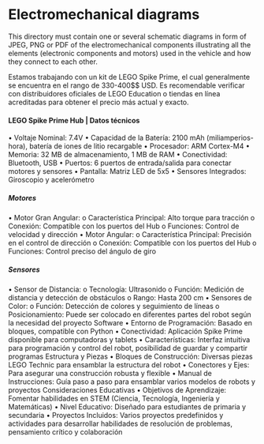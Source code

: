 Electromechanical diagrams
====

This directory must contain one or several schematic diagrams in form of JPEG, PNG or PDF of the electromechanical components illustrating all the elements (electronic components and motors) used in the vehicle and how they connect to each other.


Estamos trabajando con un kit de LEGO Spike Prime, el cual generalmente se encuentra en el rango de 330-400$$ USD. Es recomendable verificar con distribuidores oficiales de LEGO Education o tiendas en línea acreditadas para obtener el precio más actual y exacto.

#### LEGO Spike Prime Hub | Datos técnicos
•	Voltaje Nominal: 7.4V
•	Capacidad de la Batería: 2100 mAh (miliamperios-hora), batería de iones de litio recargable
•	Procesador: ARM Cortex-M4
•	Memoria: 32 MB de almacenamiento, 1 MB de RAM
•	Conectividad: Bluetooth, USB
•	Puertos: 6 puertos de entrada/salida para conectar motores y sensores
•	Pantalla: Matriz LED de 5x5
•	Sensores Integrados: Giroscopio y acelerómetro

##### Motores
•	Motor Gran Angular:
o	Característica Principal: Alto torque para tracción
o	Conexión: Compatible con los puertos del Hub
o	Funciones: Control de velocidad y dirección
•	Motor Angular:
o	Característica Principal: Precisión en el control de dirección
o	Conexión: Compatible con los puertos del Hub
o	Funciones: Control preciso del ángulo de giro

##### Sensores
•	Sensor de Distancia:
o	Tecnología: Ultrasonido
o	Función: Medición de distancia y detección de obstáculos
o	Rango: Hasta 200 cm
•	Sensores de Color:
o	Función: Detección de colores y seguimiento de líneas
o	Posicionamiento: Puede ser colocado en diferentes partes del robot según la necesidad del proyecto
Software
•	Entorno de Programación: Basado en bloques, compatible con Python
•	Conectividad: Aplicación Spike Prime disponible para computadoras y tablets
•	Características: Interfaz intuitiva para programación y control del robot, posibilidad de guardar y compartir programas
Estructura y Piezas
•	Bloques de Construcción: Diversas piezas LEGO Technic para ensamblar la estructura del robot
•	Conectores y Ejes: Para asegurar una construcción robusta y flexible
•	Manual de Instrucciones: Guía paso a paso para ensamblar varios modelos de robots y proyectos
Consideraciones Educativas
•	Objetivos de Aprendizaje: Fomentar habilidades en STEM (Ciencia, Tecnología, Ingeniería y Matemáticas)
•	Nivel Educativo: Diseñado para estudiantes de primaria y secundaria
•	Proyectos Incluidos: Varios proyectos predefinidos y actividades para desarrollar habilidades de resolución de problemas, pensamiento crítico y colaboración
